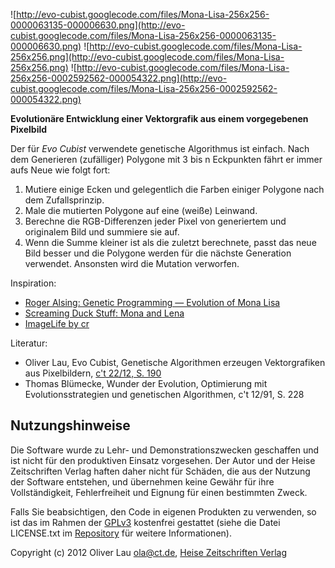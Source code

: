 ![http://evo-cubist.googlecode.com/files/Mona-Lisa-256x256-0000063135-000006630.png](http://evo-cubist.googlecode.com/files/Mona-Lisa-256x256-0000063135-000006630.png)
![http://evo-cubist.googlecode.com/files/Mona-Lisa-256x256.png](http://evo-cubist.googlecode.com/files/Mona-Lisa-256x256.png)
![http://evo-cubist.googlecode.com/files/Mona-Lisa-256x256-0002592562-000054322.png](http://evo-cubist.googlecode.com/files/Mona-Lisa-256x256-0002592562-000054322.png)

**Evolutionäre Entwicklung einer Vektorgrafik aus einem vorgegebenen Pixelbild**

Der für _Evo Cubist_ verwendete genetische Algorithmus ist einfach. Nach dem Generieren (zufälliger) Polygone mit 3 bis n Eckpunkten fährt er immer aufs Neue wie folgt fort:

  1. Mutiere einige Ecken und gelegentlich die Farben einiger Polygone nach dem Zufallsprinzip.
  1. Male die mutierten Polygone auf eine (weiße) Leinwand.
  1. Berechne die RGB-Differenzen jeder Pixel von generiertem und originalem Bild und summiere sie auf.
  1. Wenn die Summe kleiner ist als die zuletzt berechnete, passt das neue Bild besser und die Polygone werden für die nächste Generation verwendet. Ansonsten wird die Mutation verworfen.

Inspiration:

  * [Roger Alsing: Genetic Programming — Evolution of Mona Lisa](http://rogeralsing.com/2008/12/07/genetic-programming-evolution-of-mona-lisa/)
  * [Screaming Duck Stuff: Mona and Lena](http://www.screamingduck.com/Article.php?ArticleID=46&Show=ABCE)
  * [ImageLife by cr](https://github.com/cr/ImageLife)

Literatur:

  * Oliver Lau, Evo Cubist, Genetische Algorithmen erzeugen Vektorgrafiken aus Pixelbildern, [c't 22/12, S. 190](http://www.heise.de/ct/inhalt/2012/22/190/)
  * Thomas Blümecke, Wunder der Evolution, Optimierung mit Evolutionsstrategien und genetischen Algorithmen, c't 12/91, S. 228



## Nutzungshinweise ##

Die Software wurde zu Lehr- und Demonstrationszwecken geschaffen und ist nicht für den produktiven Einsatz vorgesehen. Der Autor und der Heise Zeitschriften Verlag haften daher nicht für Schäden, die aus der Nutzung der Software entstehen, und übernehmen keine Gewähr für ihre Vollständigkeit, Fehlerfreiheit und Eignung für einen bestimmten Zweck.

Falls Sie beabsichtigen, den Code in eigenen Produkten zu verwenden, so ist das im Rahmen der [GPLv3](http://www.gnu.de/documents/gpl.de.html) kostenfrei gestattet (siehe die Datei LICENSE.txt im [Repository](http://code.google.com/p/evo-cubist/source/browse/) für weitere Informationen).

Copyright (c) 2012 Oliver Lau <ola@ct.de>, [Heise Zeitschriften Verlag](http://www.heise.de/)